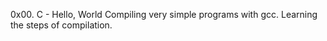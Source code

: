 0x00. C - Hello, World
Compiling very simple programs with gcc. Learning the steps of compilation.

